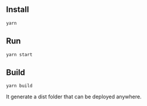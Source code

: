 ## Install
`yarn`

## Run 
`yarn start`

## Build
`yarn build`

It generate a dist folder that can be deployed anywhere.